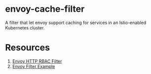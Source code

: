 # envoy-cache-filter

A filter that let envoy support caching for services in an Istio-enabled Kubernetes cluster.

# Resources

1. [Envoy HTTP RBAC Filter](https://github.com/envoyproxy/envoy/tree/master/source/extensions/filters/http/rbac)
2. [Envoy Filter Example](https://github.com/envoyproxy/envoy-filter-example)